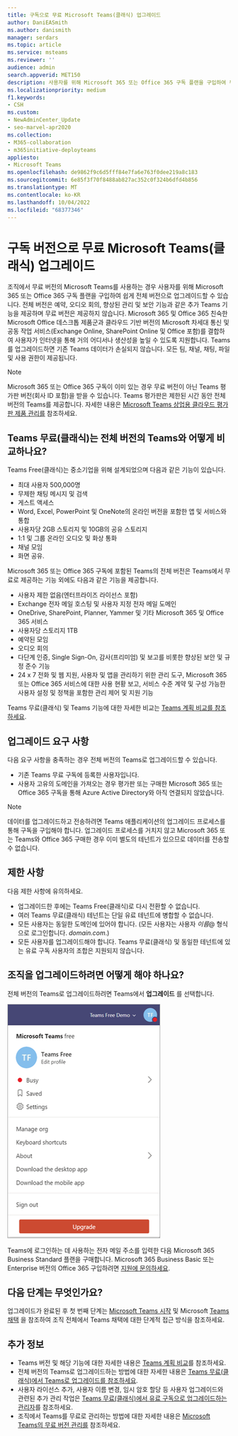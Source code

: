 ```yaml
---
title: 구독으로 무료 Microsoft Teams(클래식) 업그레이드
author: DaniEASmith
ms.author: danismith
manager: serdars
ms.topic: article
ms.service: msteams
ms.reviewer: ''
audience: admin
search.appverid: MET150
description: 사용자를 위해 Microsoft 365 또는 Office 365 구독 플랜을 구입하여 무료 버전의 Microsoft Teams에서 전체 버전으로 쉽게 업그레이드하는 방법을 알아봅니다.
ms.localizationpriority: medium
f1.keywords:
- CSH
ms.custom:
- NewAdminCenter_Update
- seo-marvel-apr2020
ms.collection:
- M365-collaboration
- m365initiative-deployteams
appliesto:
- Microsoft Teams
ms.openlocfilehash: de9862f9c6d5fff84e7fa6e763f0dee219a8c183
ms.sourcegitcommit: 6e85f3f70f8488ab827ac352c0f324b6dfd4b856
ms.translationtype: MT
ms.contentlocale: ko-KR
ms.lasthandoff: 10/04/2022
ms.locfileid: "68377346"
---
```

# <a name="upgrade-microsoft-teams-free-classic-to-subscription-version"></a>구독 버전으로 무료 Microsoft Teams(클래식) 업그레이드

조직에서 무료 버전의 Microsoft Teams를 사용하는 경우 사용자를 위해 Microsoft 365 또는 Office 365 구독 플랜을 구입하여 쉽게 전체 버전으로 업그레이드할 수 있습니다. 전체 버전은 예약, 오디오 회의, 향상된 관리 및 보안 기능과 같은 추가 Teams 기능을 제공하며 무료 버전은 제공하지 않습니다. Microsoft 365 및 Office 365 친숙한 Microsoft Office 데스크톱 제품군과 클라우드 기반 버전의 Microsoft 차세대 통신 및 공동 작업 서비스(Exchange Online, SharePoint Online 및 Office 포함)를 결합하여 사용자가 인터넷을 통해 거의 어디서나 생산성을 높일 수 있도록 지원합니다. Teams를 업그레이드하면 기존 Teams 데이터가 손실되지 않습니다. 모든 팀, 채널, 채팅, 파일 및 사용 권한이 제공됩니다.

> [!NOTE]
> Microsoft 365 또는 Office 365 구독이 이미 있는 경우 무료 버전이 아닌 Teams 평가판 버전(회사 ID 포함)을 받을 수 있습니다. Teams 평가판은 제한된 시간 동안 전체 버전의 Teams를 제공합니다. 자세한 내용은 [Microsoft Teams 상업용 클라우드 평가판 제품 관리를](./teams-exploratory.md) 참조하세요.

## <a name="how-does-teams-free-classic-compare-to-the-full-version-of-teams"></a>Teams 무료(클래식)는 전체 버전의 Teams와 어떻게 비교하나요?

Teams Free(클래식)는 중소기업을 위해 설계되었으며 다음과 같은 기능이 있습니다.

- 최대 사용자 500,000명
- 무제한 채팅 메시지 및 검색
- 게스트 액세스
- Word, Excel, PowerPoint 및 OneNote의 온라인 버전을 포함한 앱 및 서비스와 통합
- 사용자당 2GB 스토리지 및 10GB의 공유 스토리지
- 1:1 및 그룹 온라인 오디오 및 화상 통화
- 채널 모임
- 화면 공유.

Microsoft 365 또는 Office 365 구독에 포함된 Teams의 전체 버전은 Teams에서 무료로 제공하는 기능 외에도 다음과 같은 기능을 제공합니다.

- 사용자 제한 없음(엔터프라이즈 라이선스 포함)
- Exchange 전자 메일 호스팅 및 사용자 지정 전자 메일 도메인
- OneDrive, SharePoint, Planner, Yammer 및 기타 Microsoft 365 및 Office 365 서비스
- 사용자당 스토리지 1TB
- 예약된 모임
- 오디오 회의
- 다단계 인증, Single Sign-On, 감사(프리미엄) 및 보고를 비롯한 향상된 보안 및 규정 준수 기능
- 24 x 7 전화 및 웹 지원, 사용자 및 앱을 관리하기 위한 관리 도구, Microsoft 365 또는 Office 365 서비스에 대한 사용 현황 보고, 서비스 수준 계약 및 구성 가능한 사용자 설정 및 정책을 포함한 관리 제어 및 지원 기능

Teams 무료(클래식) 및 Teams 기능에 대한 자세한 비교는 [Teams 계획 비교를 참조하세요](https://products.office.com/microsoft-teams/free).

## <a name="upgrade-requirements"></a>업그레이드 요구 사항

다음 요구 사항을 충족하는 경우 전체 버전의 Teams로 업그레이드할 수 있습니다.

- 기존 Teams 무료 구독에 등록한 사용자입니다.
- 사용자 고유의 도메인을 가져오는 경우 평가판 또는 구매한 Microsoft 365 또는 Office 365 구독을 통해 Azure Active Directory와 아직 연결되지 않았습니다.

> [!NOTE]
> 데이터를 업그레이드하고 전송하려면 Teams 애플리케이션의 업그레이드 프로세스를 통해 구독을 구입해야 합니다. 업그레이드 프로세스를 거치지 않고 Microsoft 365 또는 Teams와 Office 365 구매한 경우 이미 별도의 테넌트가 있으므로 데이터를 전송할 수 없습니다.

## <a name="limitations"></a>제한 사항

다음 제한 사항에 유의하세요.

- 업그레이드한 후에는 Teams Free(클래식)로 다시 전환할 수 없습니다.
- 여러 Teams 무료(클래식) 테넌트는 단일 유료 테넌트에 병합할 수 없습니다.
- 모든 사용자는 동일한 도메인에 있어야 합니다. (모든 사용자는 사용자 *이름*@ 형식으로 로그인합니다. *domain.com*.)
- 모든 사용자를 업그레이드해야 합니다. Teams 무료(클래식) 및 동일한 테넌트에 있는 유료 구독 사용자의 조합은 지원되지 않습니다.

## <a name="how-do-i-upgrade-my-organization"></a>조직을 업그레이드하려면 어떻게 해야 하나요?

전체 버전의 Teams로 업그레이드하려면 Teams에서 **업그레이드** 를 선택합니다.

![업그레이드 단추를 보여 주는 스크린샷](media/teams-freemium-upgrade-image1.png)

Teams에 로그인하는 데 사용하는 전자 메일 주소를 입력한 다음 Microsoft 365 Business Standard 플랜을 구매합니다. Microsoft 365 Business Basic 또는 Enterprise 버전의 Office 365 구입하려면 [지원에 문의하세요](https://portal.office.com/support/altusupport.aspx?app=teamsfreeupgrade).

## <a name="whats-next"></a>다음 단계는 무엇인가요?

업그레이드가 완료된 후 첫 번째 단계는 [Microsoft Teams 시작](get-started-with-teams-quick-start.md) 및 Microsoft [Teams 채택](adopt-microsoft-teams-landing-page.md) 을 참조하여 조직 전체에서 Teams 채택에 대한 단계적 접근 방식을 참조하세요.

## <a name="more-information"></a>추가 정보

- Teams 버전 및 해당 기능에 대한 자세한 내용은 [Teams 계획 비교](https://products.office.com/microsoft-teams/free)를 참조하세요.
- 전체 버전의 Teams로 업그레이드하는 방법에 대한 자세한 내용은 [Teams 무료(클래식)에서 Teams로 업그레이드를 참조하세요](https://support.office.com/article/Upgrade-from-Teams-free-to-Teams-29475bbd-a34f-4175-9b33-d44430f8ad39).
- 사용자 라이선스 추가, 사용자 이름 변경, 임시 암호 할당 등 사용자 업그레이드와 관련된 추가 관리 작업은 [Teams 무료(클래식)에서 유료 구독으로 업그레이드하는 관리자](https://support.office.com/article/for-admins-upgrading-from-teams-free-to-a-paid-subscription-75a95e7f-001e-42d0-a787-ae8b992d5a52)를 참조하세요.
- 조직에서 Teams를 무료로 관리하는 방법에 대한 자세한 내용은 [Microsoft Teams의 무료 버전 관리를](manage-freemium.md) 참조하세요.